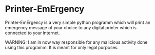 # Printer-EmErgency
Printer-EmErgency is a very simple python programm which will print an emergency message of your choice to any digital printer which is connected to your internet.

WARNING:
I am in now way responsible for any malicious activity done using this programm. It is meant for only legal purposes. 
